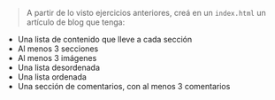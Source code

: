 > A partir de lo visto ejercicios anteriores, creá en un `index.html` un artículo de blog que tenga:
>
- Una lista de contenido que lleve a cada sección
- Al menos 3 secciones
- Al menos 3 imágenes
- Una lista desordenada
- Una lista ordenada
- Una sección de comentarios, con al menos 3 comentarios